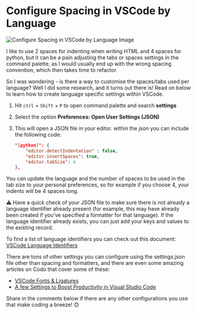 # Configure Spacing in VSCode by Language

![Configure Spacing in VSCode by Language Image](https://user-images.githubusercontent.com/92253071/229115057-8572664c-1ca9-4d5f-89aa-abd593804e4c.png)

I like to use 2 spaces for indenting when writing HTML and 4 spaces for python, but it can be a pain adjusting the tabs or spaces settings in the command palette, as I would usually end up with the wrong spacing convention, which then takes time to refactor.

So I was wondering - is there a way to customise the spaces/tabs used per language? Well I did some research, and it turns out there 
 is! Read on below to learn how to create language specific settings within VSCode.

1. Hit `ctrl` + `Shift` + `P` to open command palette and search **settings**
2. Select the option **Preferences: Open User Settings (JSON)**
3.  This will open a JSON file in your editor. within the json you can include the following code:

    ```json
    "[python]": {
        "editor.detectIndentation" : false,
        "editor.insertSpaces": true,
        "editor.tabSize": 4   
    },
    ```

You can update the language and the number of spaces to be used in the tab size to your personal preferences, so for example if you choose 4, your indents will be 4 spaces long. 

⚠️ Have a quick check of your JSON file to make sure there is not already a language identifier already present (for example, this may have already been created if you've specified a formatter for that language). If the language identifier already exists, you can just add your keys and values to the existing record.

To find a list of language identifiers you can check out this document: [VSCode Language Identifiers](https://code.visualstudio.com/docs/languages/identifiers#_known-language-identifiers)

There are tons of other settings you can configure using the settings.json file other than spacing and formatters, and there are even some amazing articles on Codú that cover some of these: 

* [VSCode Fonts & Ligatures](https://www.codu.co/articles/vscode-fonts-ligatures-r5zgdnx)
* [A few Settings to Boost Productivity in Visual Studio Code](https://www.codu.co/articles/a-few-settings-to-boost-productivity-in-visual-studio-code-ftg274na)

Share in the comments below if there are any other configurations you use that make coding a breeze! 😊
